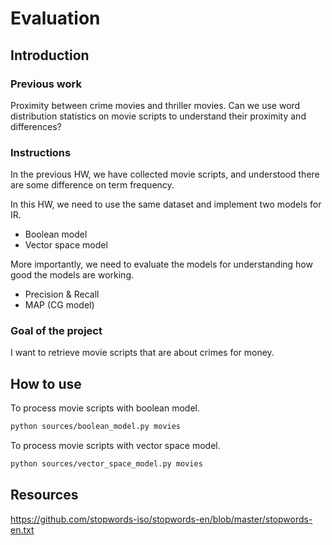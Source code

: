# Evaluation

## Introduction

### Previous work

Proximity between crime movies and thriller movies.
Can we use word distribution statistics on movie scripts to understand their proximity and differences?

### Instructions

In the previous HW, we have collected movie scripts, and understood there are some difference on term frequency.

In this HW, we need to use the same dataset and implement two models for IR.
- Boolean model
- Vector space model

More importantly, we need to evaluate the models for understanding how good the models are working.
- Precision & Recall
- MAP (CG model)

### Goal of the project

I want to retrieve movie scripts that are about crimes for money.

## How to use

To process movie scripts with boolean model.
```sh
python sources/boolean_model.py movies
```

To process movie scripts with vector space model.
```sh
python sources/vector_space_model.py movies
```

## Resources

https://github.com/stopwords-iso/stopwords-en/blob/master/stopwords-en.txt

